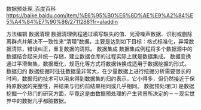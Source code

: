 

数据预处理_百度百科 
https://baike.baidu.com/item/%E6%95%B0%E6%8D%AE%E9%A2%84%E5%A4%84%E7%90%86/2711288?fr=aladdin

方法编辑
数据清理
数据清理例程通过填写缺失的值、光滑噪声数据、识别或删除离群点并解决不一致性来“清理”数据。主要是达到如下目标：格式标准化，异常数据清除，错误纠正，重复数据的清除。
数据集成
数据集成例程将多个数据源中的数据结合起来并统一存储，建立数据仓库的过程实际上就是数据集成。
数据变换
通过平滑聚集，数据概化，规范化等方式将数据转换成适用于数据挖掘的形式。
数据归约
数据挖掘时往往数据量非常大，在少量数据上进行挖掘分析需要很长的时间，数据归约技术可以用来得到数据集的归约表示，它小得多，但仍然接近于保持原数据的完整性，并结果与归约前结果相同或几乎相同。
数据预处理[3]  是数据挖掘一个热门的研究方面，毕竟这是由数据预处理的产生背景所决定的－－现实世界中的数据几乎都脏数据。